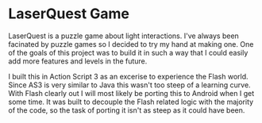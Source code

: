 LaserQuest Game
==========

LaserQuest is a puzzle game about light interactions. I've always been facinated by puzzle games so I decided to try my hand at making one. One of the goals of this project was to build it in such a way that I could easily add more features and levels in the future.

I built this in Action Script 3 as an excerise to experience the Flash world. Since AS3 is very similar to Java this wasn't too steep of a learning curve. With Flash clearly out I will most likely be porting this to Android when I get some time. It was built to decouple the Flash related logic with the majority of the code, so the task of porting it isn't as steep as it could have been.
